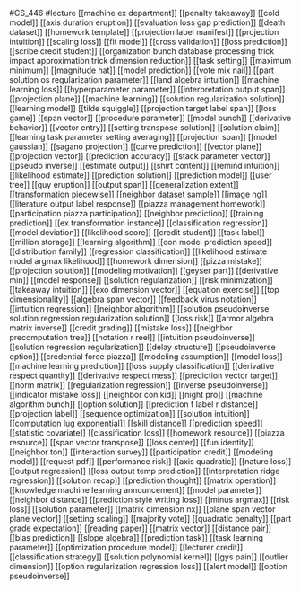 #CS_446
#lecture
[[machine ex department]]
[[penalty takeaway]]
[[cold model]]
[[axis duration eruption]]
[[evaluation loss gap prediction]]
[[death dataset]]
[[homework template]]
[[projection label manifest]]
[[projection intuition]]
[[scaling loss]]
[[fit model]]
[[cross validation]]
[[loss prediction]]
[[scribe credit student]]
[[organization bunch database processing trick impact approximation trick dimension reduction]]
[[task setting]]
[[maximum minimum]]
[[magnitude hat]]
[[model prediction]]
[[vote mix nail]]
[[part solution os regularization parameter]]
[[land algebra intuition]]
[[machine learning loss]]
[[hyperparameter parameter]]
[[interpretation output span]]
[[projection plane]]
[[machine learning]]
[[solution regularization solution]]
[[learning model]]
[[tilde squiggle]]
[[projection target label span]]
[[loss game]]
[[span vector]]
[[procedure parameter]]
[[model bunch]]
[[derivative behavior]]
[[vector entry]]
[[setting transpose solution]]
[[solution claim]]
[[learning task parameter setting averaging]]
[[projection span]]
[[model gaussian]]
[[sagano projection]]
[[curve prediction]]
[[vector plane]]
[[projection vector]]
[[prediction accuracy]]
[[stack parameter vector]]
[[pseudo inverse]]
[[estimate output]]
[[shirt content]]
[[remind intuition]]
[[likelihood estimate]]
[[prediction solution]]
[[prediction model]]
[[user tree]]
[[guy eruption]]
[[output span]]
[[generalization extent]]
[[transformation piecewise]]
[[neighbor dataset sample]]
[[image ng]]
[[literature output label response]]
[[piazza management homework]]
[[participation piazza participation]]
[[neighbor prediction]]
[[training prediction]]
[[ex transformation instance]]
[[classification regression]]
[[model deviation]]
[[likelihood score]]
[[credit student]]
[[task label]]
[[million storage]]
[[learning algorithm]]
[[con model prediction speed]]
[[distribution family]]
[[regression classification]]
[[likelihood estimate model argmax likelihood]]
[[homework dimension]]
[[pizza mistake]]
[[projection solution]]
[[modeling motivation]]
[[geyser part]]
[[derivative min]]
[[model response]]
[[solution regularization]]
[[risk minimization]]
[[takeaway intuition]]
[[exo dimension vector]]
[[equation exercise]]
[[top dimensionality]]
[[algebra span vector]]
[[feedback virus notation]]
[[intuition regression]]
[[neighbor algorithm]]
[[solution pseudoinverse solution regression regularization solution]]
[[loss risk]]
[[armor algebra matrix inverse]]
[[credit grading]]
[[mistake loss]]
[[neighbor precomputation tree]]
[[notation r reel]]
[[intuition pseudoinverse]]
[[solution regression regularization]]
[[delay structure]]
[[pseudoinverse option]]
[[credential force piazza]]
[[modeling assumption]]
[[model loss]]
[[machine learning prediction]]
[[loss supply classification]]
[[derivative respect quantity]]
[[derivative respect mess]]
[[prediction vector target]]
[[norm matrix]]
[[regularization regression]]
[[inverse pseudoinverse]]
[[indicator mistake loss]]
[[neighbor con kid]]
[[night pro]]
[[machine algorithm bunch]]
[[option solution]]
[[prediction f label r distance]]
[[projection label]]
[[sequence optimization]]
[[solution intuition]]
[[computation lug exponential]]
[[skill distance]]
[[prediction speed]]
[[statistic covariate]]
[[classification loss]]
[[homework resource]]
[[piazza resource]]
[[span vector transpose]]
[[loss center]]
[[fun identity]]
[[neighbor ton]]
[[interaction survey]]
[[participation credit]]
[[modeling model]]
[[request pdf]]
[[performance risk]]
[[axis quadratic]]
[[nature loss]]
[[output regression]]
[[loss output temp prediction]]
[[interpretation ridge regression]]
[[solution recap]]
[[prediction thought]]
[[matrix operation]]
[[knowledge machine learning announcement]]
[[model parameter]]
[[neighbor distance]]
[[prediction style writing loss]]
[[minus argmax]]
[[risk loss]]
[[solution parameter]]
[[matrix dimension nx]]
[[plane span vector plane vector]]
[[setting scaling]]
[[majority vote]]
[[quadratic penalty]]
[[part grade expectation]]
[[reading paper]]
[[matrix vector]]
[[distance pair]]
[[bias prediction]]
[[slope algebra]]
[[prediction task]]
[[task learning parameter]]
[[optimization procedure model]]
[[lecturer credit]]
[[classification strategy]]
[[solution polynomial kernel]]
[[gys pain]]
[[outlier dimension]]
[[option regularization regression loss]]
[[alert model]]
[[option pseudoinverse]]
